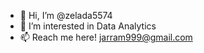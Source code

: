- 👋 Hi, I’m @zelada5574
- 👀 I’m interested in Data Analytics
- 📫 Reach me here! jarram999@gmail.com

<!---
zelada5574/zelada5574 is a ✨ special ✨ repository because its `README.md` (this file) appears on your GitHub profile.
You can click the Preview link to take a look at your changes.
--->
